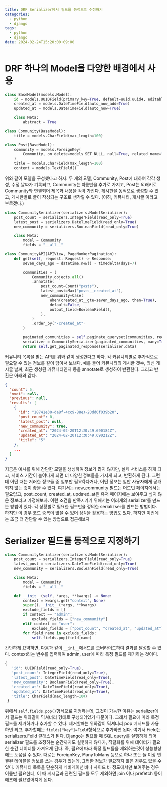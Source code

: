 ```yaml
---
title: DRF Serializer에서 필드를 동적으로 수정하기
categories:
  - python
  - django
tags:
  - python
  - django
date: 2024-02-24T15:20:00+09:00
---
```

# DRF 하나의 Model을 다양한 배경에서 사용

```python
class BaseModel(models.Model):
    id = models.UUIDField(primary_key=True, default=uuid.uuid4, editable=False)
    created_at = models.DateTimeField(auto_now_add=True)
    updated_at = models.DateTimeField(auto_now=True)

    class Meta:
        abstract = True

class Community(BaseModel):
    title = models.CharField(max_length=100)

class Post(BaseModel):
    community = models.ForeignKey(
        Community, on_delete=models.SET_NULL, null=True, related_name="posts"
    )
    title = models.CharField(max_length=100)
    content = models.TextField()
```

위와 같이 모델을 구성했다고 하자. 두 개의 모델, Community, Post에 대하여 각각 생성, 수정 날짜가 기록되고, Community는 이름만을 추가로 가지고, Post는 외래키로 Community와 연결되어 제목과 내용을 각각 가진다. 게시판을 동적으로 생성할 수 있고, 게시판별로 글이 작성되는 구조로 생각할 수 있다. (이하, 커뮤니티, 게시글 이라고 부르겠다.)

```python
class CommunitySerializer(serializers.ModelSerializer):
    post_count = serializers.IntegerField(read_only=True)
    latest_post = serializers.DateTimeField(read_only=True)
    new_community = serializers.BooleanField(read_only=True)

    class Meta:
        model = Community
        fields = "__all__"

class CommunityAPI(APIView, PageNumberPagination):
    def get(self, request: Request) -> Response:
        seven_days_ago = datetime.now() - timedelta(days=7)

        communities = (
            Community.objects.all()
            .annotate(
                post_count=Count("posts"),
                latest_post=Max("posts__created_at"),
                new_community=Case(
                    When(created_at__gte=seven_days_ago, then=True),
                    default=False,
                    output_field=BooleanField(),
                ),
            )
            .order_by("-created_at")
        )

        paginated_communities = self.paginate_queryset(communities, request, view=self)
        serializer = CommunitySerializer(paginated_communities, many=True)
        return self.get_paginated_response(serializer.data)
```

커뮤니티 목록을 받는 API를 위와 같이 생성한다고 하자. 각 커뮤니티별로 추가적으로 필요할 수 있는 정보를 같이 담아서 보낸다. 예를 들어 커뮤니티의 게시글 갯수, 최신 게시글 날짜, 최근 생성된 커뮤니티인지 등을 annotate로 생성하여 반환한다. 그리고 반환은 아래와 같다.

```json
{
  "count": 5,
  "next": null,
  "previous": null,
  "results": [
    {
      "id": "18741e30-da8f-4cc9-88e3-20dd0f039b20",
      "post_count": 0,
      "latest_post": null,
      "new_community": true,
      "created_at": "2024-02-20T12:20:49.690184Z",
      "updated_at": "2024-02-20T12:20:49.690212Z",
      "title": "5"
    },
    ...
  ]
}
```

지금은 예시를 위해 간단한 모델을 생성하여 정보가 많지 않지만, 실제 서비스를 하게 되고, 서비스 기간이 늘어나게 되면 더 다양한 정보들을 가지게 되고, 반환하게 된다. 그런데 어떤 때는 저러한 정보들 중 일부만 필요하다거나, 어떤 정보는 일반 사용자에게 공개되지 않는 것이 좋을 수 있다. 여기서는 new_community 필드는 어드민 페이지에서는 필요없고, post_count, created_at, updated_at은 유저 페이지에는 보여주고 싶지 않은 정보라고 가정해보자. 이런 조건을 만족시키기 위해서는 여러개의 serializer를 만드는 방법이 있다. 각 상황별로 필요한 필드만을 정의한 serializser를 만드는 방법이다. 하지만 이 경우 코드 중복이 많을 수 있어 상속을 활용하는 방법도 있다. 하지만 이번에는 조금 더 간단할 수 있는 방법으로 접근해보자

# Serializer 필드를 동적으로 지정하기

```python
class CommunitySerializer(serializers.ModelSerializer):
    post_count = serializers.IntegerField(read_only=True)
    latest_post = serializers.DateTimeField(read_only=True)
    new_community = serializers.BooleanField(read_only=True)

    class Meta:
        model = Community
        fields = "__all__"

    def __init__(self, *args, **kwargs) -> None:
        context = kwargs.get("context", None)
        super().__init__(*args, **kwargs)
        exclude_fields = []
        if context == "admin":
            exclude_fields = ["new_community"]
        elif context == "user":
            exclude_fields = ["post_count", "created_at", "updated_at"]
        for field_name in exclude_fields:
            self.fields.pop(field_name)
```

간단하게 요약하면, 다음과 같이 `__ini__`메서드를 오버라이드하여 결과를 달성할 수 있다. context라는 변수를 입력하여 admin, user에 따라 특정 필드를 제거하는 것이다.

```python
{
   'id': UUIDField(read_only=True),
   'post_count': IntegerField(read_only=True),
   'latest_post': DateTimeField(read_only=True),
   'new_community': BooleanField(read_only=True),
   'created_at': DateTimeField(read_only=True),
   'updated_at': DateTimeField(read_only=True),
   'title': CharField(max_length=100)
 }
```

위에서 `self.fields.pop()`형식으로 지정하는데, 그것이 가능한 이유는 serializer에서 필드는 위와같이 딕셔너리 형태로 구성되어있기 때문이다. 그래서 필요에 따라 특정 필드를 제거하거나 추가할 수 있다. 제거할때는 위와같이 딕셔너리 pop 메서드를 사용하면 되고, 추가할때는 `fields["key"]=Field`형식으로 추가하면 된다. 여기서 Field는 serializers.Feild 클래스가 된다.
Django는 필요할 때 SQL query를 실행하게 되어 serializer 필드를 조정하는 순간까지도 실행하지 않다가, 직렬화를 위해 데이터가 필요한 순간 데이터를 가져오게 된다. 즉, 필요에 따라 특정 필드들을 제외하는것이 성능향상에도 도움될 수 있다. 때로는 ForeignKey, ManyToMany 등으로 하나 또는 둘 이상 연결된 테이블을 정보를 쓰는 경우가 있는데, 그러한 정보가 필요하지 않은 경우도 있을 수 있다. 커뮤니티 목록을 단순하게 네비게이션 바나 사이드 바 정도에서만 보여주는 경우 이름만 필요한데, 이 때 게시글과 관련된 필드를 모두 제외하면 join 이나 prefetch 등이 애초에 필요없어지게 된다.